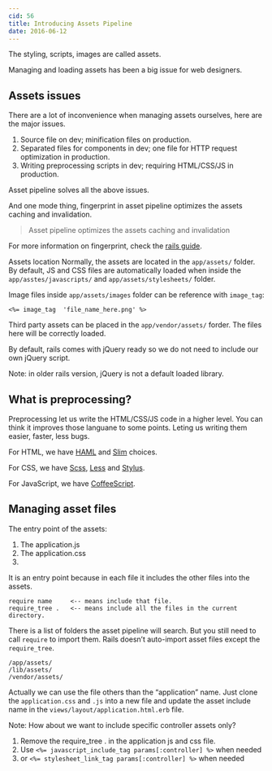 ```yaml
---
cid: 56
title: Introducing Assets Pipeline
date: 2016-06-12
---
```


The styling, scripts, images are called assets.

Managing and loading assets has been a big issue for web designers.

## Assets issues

There are a lot of inconvenience when managing assets ourselves, here are the major issues.

1. Source file on dev; minification files on production.
2. Separated files for components in dev; one file for HTTP request optimization in production.
3. Writing preprocessing scripts in dev; requiring HTML/CSS/JS in production.

Asset pipeline solves all the above issues.

And one mode thing, fingerprint in asset pipeline optimizes the assets caching and invalidation.

> Asset pipeline optimizes the assets caching and invalidation

For more information on fingerprint, check the [rails guide](http://guides.rubyonrails.org/asset_pipeline.html).

Assets location
Normally, the assets are located in the `app/assets/` folder. By default, JS and CSS files are automatically loaded when inside the `app/asstes/javascripts/` and `app/assets/stylesheets/` folder.

Image files inside `app/assets/images` folder can be reference with `image_tag`:

~~~
<%= image_tag  'file_name_here.png' %>
~~~

Third party assets can be placed in the `app/vendor/assets/` forder. The files here will be correctly loaded.

By default, rails comes with jQuery ready so we do not need to include our own jQuery script.

Note: in older rails version, jQuery is not a default loaded library.

## What is preprocessing?

Preprocessing let us write the HTML/CSS/JS code in a higher level. You can think it improves those languane to some points. Leting us writing them easier, faster, less bugs.

For HTML, we have [HAML](http://haml.info/) and [Slim](http://slim-lang.com/) choices.

For CSS, we have [Scss](http://sass-lang.com/), [Less](http://lesscss.org/) and [Stylus](http://learnboost.github.io/stylus/).

For JavaScript, we have [CoffeeScript](http://coffeescript.org/).

## Managing asset files

The entry point of the assets:

1. The application.js
2. The application.css
3.
It is an entry point because in each file it includes the other files into the assets.

~~~
require name     <-- means include that file.
require_tree .   <-- means include all the files in the current directory.
~~~

There is a list of folders the asset pipeline will search. But you still need to call `require` to import them. Rails doesn’t auto-import asset files except the `require_tree`.

~~~
/app/assets/
/lib/assets/
/vendor/assets/
~~~

Actually we can use the file others than the “application” name. Just clone the `application.css` and `.js` into a new file and update the asset include name in the `views/layout/application.html.erb` file.

Note: How about we want to include specific controller assets only?

1. Remove the require_tree . in the application js and css file.
2. Use `<%= javascript_include_tag params[:controller] %>` when needed
3. or `<%= stylesheet_link_tag params[:controller] %>` when needed